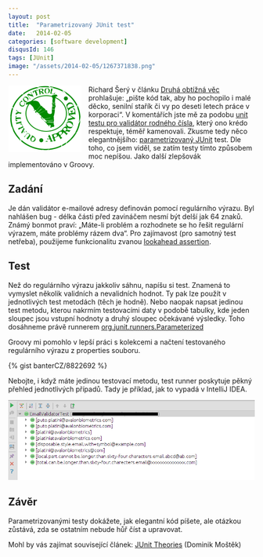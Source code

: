 ```yaml
---
layout: post
title:  "Parametrizovaný JUnit test"
date:   2014-02-05
categories: [software development]
disqusId: 146
tags: [JUnit]
image: "/assets/2014-02-05/1267371838.png"
---
```

<div style="float: left; margin: 0 1em 1em 0; text-align: center;"><img src="/assets/2014-02-05/1267371838.png" /></div>Richard Šerý v článku <a href="http://www.aspectworks.com/2014/02/druha-obtizna-vec">Druhá obtížná věc</a> prohlašuje: „pište kód tak, aby ho pochopilo i malé děcko, senilní stařík či vy po deseti letech práce v korporaci“. V komentářích jste mě za podobu <a href="/item/113">unit testu pro validátor rodného čísla</a>, který ono krédo respektuje, téměř kamenovali. Zkusme tedy něco elegantnějšího: <a href="http://junit.org/javadoc/latest/org/junit/runners/Parameterized.html">parametrizovaný JUnit</a> test. Dle toho, co jsem viděl, se zatím testy tímto způsobem moc nepíšou. Jako další zlepšovák implementováno v Groovy.
<!--more-->

Zadání
------

Je dán validátor e-mailové adresy definován pomocí regulárního výrazu. Byl nahlášen bug - délka části před zavináčem nesmí být delší jak 64&nbsp;znaků. Známý bonmot praví: „Máte-li problém a rozhodnete se ho řešit regulární výrazem, máte problémy rázem dva“. Pro zajímavost (pro samotný test netřeba), použijeme funkcionalitu zvanou <a href="http://www.regular-expressions.info/lookaround.html">lookahead assertion</a>.

Test
------

Než do regulárního výrazu jakkoliv sáhnu, napíšu si test. Znamená to vymyslet několik validních a nevalidních hodnot. Ty pak lze použít v jednotlivých test metodách (těch je hodně). Nebo naopak napsat jedinou test metodu, kterou nakrmím testovacími daty v podobě tabulky, kde jeden sloupec jsou vstupní hodnoty a druhý sloupec očekávané výsledky. Toho dosáhneme právě runnerem  <a href="http://junit.org/javadoc/latest/org/junit/runners/Parameterized.html">org.junit.runners.Parameterized</a>

Groovy mi pomohlo v lepší práci s kolekcemi a načtení testovaného regulárního výrazu z properties souboru.

{% gist banterCZ/8822692 %}

Nebojte, i když máte jedinou testovací metodu, test runner poskytuje pěkný přehled 
jednotlivých 
případů. 
Tady je příklad, jak to vypadá v IntelliJ IDEA.

![](/assets/2014-02-05/20140205-idea.png)

Závěr
------

Parametrizovanými testy dokážete, jak elegantní kód píšete, ale otázkou zůstává, zda se ostatním nebude hůř číst a upravovat.

Mohl by vás zajímat související článek: <a href="http://www.dominik-mostek.cz/blog/junit-theories/">JUnit Theories</a> (Dominik Moštěk)